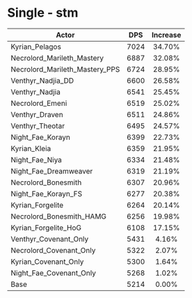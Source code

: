 # Single - stm
| Actor | DPS | Increase |
|---|:---:|:---:|
|Kyrian_Pelagos|7024|34.70%|
|Necrolord_Marileth_Mastery|6887|32.08%|
|Necrolord_Marileth_Mastery_PPS|6724|28.95%|
|Venthyr_Nadjia_DD|6600|26.58%|
|Venthyr_Nadjia|6541|25.45%|
|Necrolord_Emeni|6519|25.02%|
|Venthyr_Draven|6511|24.86%|
|Venthyr_Theotar|6495|24.57%|
|Night_Fae_Korayn|6399|22.73%|
|Kyrian_Kleia|6359|21.95%|
|Night_Fae_Niya|6334|21.48%|
|Night_Fae_Dreamweaver|6319|21.19%|
|Necrolord_Bonesmith|6307|20.96%|
|Night_Fae_Korayn_FS|6277|20.38%|
|Kyrian_Forgelite|6264|20.14%|
|Necrolord_Bonesmith_HAMG|6256|19.98%|
|Kyrian_Forgelite_HoG|6108|17.15%|
|Venthyr_Covenant_Only|5431|4.16%|
|Necrolord_Covenant_Only|5322|2.07%|
|Kyrian_Covenant_Only|5300|1.64%|
|Night_Fae_Covenant_Only|5268|1.02%|
|Base|5214|0.00%|
